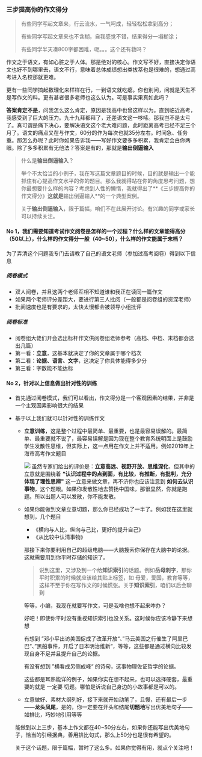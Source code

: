 ### 三步提高你的作文得分

> 有些同学写起文章来，行云流水，一气呵成，轻轻松松拿到高分；
>
> 有些同学写起文章来也不含糊，自我感觉不错，结果得分一塌糊涂；
>
> 有些同学半天凑800字都困难，呃。。。这个还有救吗？

作文之于语文，有如心脏之于人体。那是绝对的核心。作文写不好，直接决定你语文也好不到哪里去，语文不行，意味着总体成绩想出类拔萃也是很难的，想通过高考进入名校那就更难。

更有一些同学搞起数理化来样样在行，一到语文就吃瘪。你也别问，问就是天生不是写作文的料。更有甚者很多老师也这么认为。可是事实果真如此吗？

**答案肯定不是**，问我怎么这么肯定，原因是我高中也曾这样以为。直到临近高考，我感受到了巨大的压力。九十九拜都拜了，还差语文这一哆嗦。那我岂不是太亏了。真可谓是痛下决心，要解决语文这个老大难问题，此时距离高考已经不足三个月了。语文的痛点又在与作文，60分的作为每次也就35分左右。时间急、任务重。那怎么办呢？此时你如果告诉我——写好作文要多多积累，我肯定会白你两眼。除了多多积累有无他法？答案是有的，那就是**输出倒逼输入**

> 什么是**输出倒逼输入**？
>
> 举个不太恰当的小例子，我在写这篇文章题目的时候，目的就是输出一个能抓住有心提高作文水平的你的题目。那么我就得站在你的角度思考问题，想你最想要什么样的内容？考虑到人性的懒惰，我就得出了**《三步提高你的作文得分》**这就是**输出倒逼输入**的一个典型案例。
>
> 关于**输出倒逼输入**，限于篇幅，咱们不在此展开讨论。有兴趣的同学或家长可以持续关注。



#### No 1，我们需要知道考试作文阅卷是怎样的一个过程？什么样的文章能得高分（50以上），什么样的作文得分一般（40~50），什么样的作文能属于末档？

为了弄清这个问题我专门去请教了自己的语文老师（参加过高考阅卷）得到以下信息

##### 阅卷模式

- 双人阅卷，并且这两个老师互相不知道谁和我正在读同一篇作文
- 如果两个老师评分差距大，要进行第三人批阅（一般都是阅卷组的资深老师）
- 批阅速度也是有要求的，太快太慢都会被领导小组批评

##### 阅卷标准

- 阅卷组大佬们开会选出标杆作文供阅卷组老师参考（高档、中档、末档都会选出几篇）
- 第一看：**立意**，这基本就决定了你的文章属于哪个档次
- 第二看：**论据、语言、文字**，这决定了你具体能得多少分
- 第三看：字数能不能达标

#### No 2，针对以上信息做出针对性的训练

- 首先通过阅卷模式，我们可以看出，作文得分是一个客观因素的结果，并非是一个主观因素影响很大的结果

- 基于以上我们就可以针对性的训练作文

  - **立意训练**，这是整个过程中最简单、最重要，也是最容易误解的。最简单、最重要就不说了，最容易误解是因为现在整个教育系统明面上是鼓励学生发散性思维，但实际上，这一点用在作文上并不适用。例如2019年上海市高考作文题目

    ![](https://gaokao.eol.cn/shang_hai/dongtai/201906/W020190608357923248222.jpg)
    虽然专家们给出的评价是：**立意高远、视野开放、思维深化**，但其中的立意就是围绕着 **“认识过程中的点到面，有比较，有推断，有批判，充分体现了理性思辨"** 这一立意来做文章，再不济你也应该注意到 **如何去认识事物**，这个题眼。如果你发散性地去赞扬中国味，那很显然，你就是跑题。所以出题人可以发散，你不能发散。

  - 如果你能做到文章立意切题，那么你已经成功了一半了。例如我在这里就想到，几个题目

    - 《横向与人比，纵向与己比，更好的提升自己》
    - 《从比较中认清事物》

    那接下来你要利用自己的超级电脑——大脑搜索你保存在大脑中的论据。这就需要用到你平时存储的知识了。

    > 说到这里，又涉及到一个给**知识索引**的话题。例如**岳母刺字**，那你平时积累的时候就应该给其贴上标签，如 母爱，爱国，教育等等，这样不至于你在写作文的时候慌张。关于**知识索引**，咱们以后会聊到

    等等，小编，我现在就要写作文，可是我啥也想不起来咋办？

    好吧！即使你平时没有重视知识索引也没关系。这时候你应该冷静下来想想

    有想到 ”邓小平出访美国促成了改革开放“、”马云美国之行催生了阿里巴巴“、”黑船事件，开启了日本明治维新“，等等，这些都是通过横向比较发现自身不足并且提升自己的论据。

    有没有想到 ”横看成另侧成峰“ 的诗句，这事物理佐证哲学的论据。

    这些都是耳熟能详的例子，如果你实在想不起来，也可以选择硬套，最重要的就是 一定要 切题。哪怕是诉说自己身边的小故事都是可以的。

  - 立意做好、素材大纲列好，接下来就开始动笔了，且慢，还有最后一步——**龙头凤尾**，是的，你一定要在开头和结尾**切题地**写出优美地句子——如排比，巧妙地引用等等

  能做到以上三步，基本上作文都在40~50分左右，如果你还能写出优美地句子，恰当的引经据典，善用排比句式，那么上50分也是很有希望的。

  关于这个话题，限于篇幅，暂时了这么多。如果你觉得有用，就点个关注吧！

